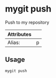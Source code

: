 # mygit push

Push to my repository

| Attributes       | &nbsp;
|------------------|-------------
| Alias:           | p

## Usage

```bash
mygit push
```



